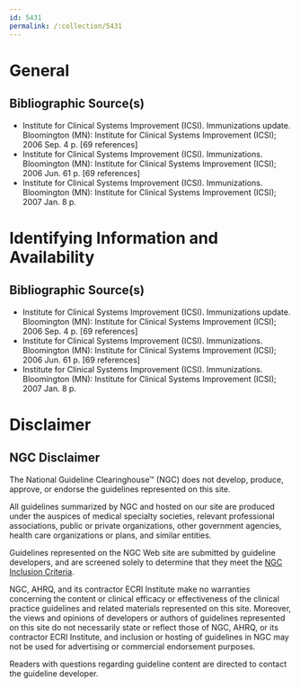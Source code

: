 ```yaml
---
id: 5431
permalink: /:collection/5431
---
```


# General

## Bibliographic Source(s)

- Institute for Clinical Systems Improvement (ICSI). Immunizations update. Bloomington (MN): Institute for Clinical Systems Improvement (ICSI); 2006 Sep. 4 p. [69 references]
- Institute for Clinical Systems Improvement (ICSI). Immunizations. Bloomington (MN): Institute for Clinical Systems Improvement (ICSI); 2006 Jun. 61 p. [69 references]
- Institute for Clinical Systems Improvement (ICSI). Immunizations. Bloomington (MN): Institute for Clinical Systems Improvement (ICSI); 2007 Jan. 8 p.

# Identifying Information and Availability

## Bibliographic Source(s)

- Institute for Clinical Systems Improvement (ICSI). Immunizations update. Bloomington (MN): Institute for Clinical Systems Improvement (ICSI); 2006 Sep. 4 p. [69 references]
- Institute for Clinical Systems Improvement (ICSI). Immunizations. Bloomington (MN): Institute for Clinical Systems Improvement (ICSI); 2006 Jun. 61 p. [69 references]
- Institute for Clinical Systems Improvement (ICSI). Immunizations. Bloomington (MN): Institute for Clinical Systems Improvement (ICSI); 2007 Jan. 8 p.

# Disclaimer

## NGC Disclaimer

The National Guideline Clearinghouse™ (NGC) does not develop, produce, approve, or endorse the guidelines represented on this site.

All guidelines summarized by NGC and hosted on our site are produced under the auspices of medical specialty societies, relevant professional associations, public or private organizations, other government agencies, health care organizations or plans, and similar entities.

Guidelines represented on the NGC Web site are submitted by guideline developers, and are screened solely to determine that they meet the [NGC Inclusion Criteria](/help-and-about/summaries/inclusion-criteria).

NGC, AHRQ, and its contractor ECRI Institute make no warranties concerning the content or clinical efficacy or effectiveness of the clinical practice guidelines and related materials represented on this site. Moreover, the views and opinions of developers or authors of guidelines represented on this site do not necessarily state or reflect those of NGC, AHRQ, or its contractor ECRI Institute, and inclusion or hosting of guidelines in NGC may not be used for advertising or commercial endorsement purposes.

Readers with questions regarding guideline content are directed to contact the guideline developer.

